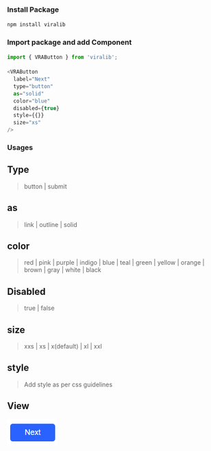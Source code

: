 ### Install Package
```javascript
npm install viralib
```
### Import package and add Component
```javascript
import { VRAButton } from 'viralib';

<VRAButton
  label="Next"
  type="button"
  as="solid"
  color="blue"
  disabled={true}
  style={{}}
  size="xs"
/>

```
### Usages
## Type
> button | submit
## as
> link | outline | solid
## color
> red | pink | purple | indigo | blue | teal | green | yellow | orange | brown | gray | white | black
## Disabled
> true | false
## size
> xxs | xs | x(default) | xl | xxl
## style
> Add style as per css guidelines
## View
<picture>
  <img alt="Button" src="https://github.com/nikhilsarvaiyya/viralib/blob/main/src/assets/img/button.png">
</picture>

